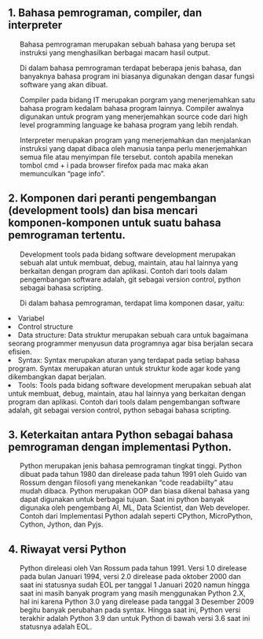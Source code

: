 <h2>1. Bahasa pemrograman, compiler, dan interpreter</h2>
    <ol>Bahasa pemrograman merupakan sebuah bahasa yang berupa set instruksi yang menghasilkan berbagai macam hasil output.</ol>
	<ol>Di dalam bahasa pemrograman terdapat beberapa jenis bahasa, dan banyaknya bahasa program ini biasanya digunakan dengan dasar fungsi software yang akan dibuat.</ol>
	<ol>Compiler pada bidang IT merupakan porgram yang  menerjemahkan satu bahasa program kedalam bahasa program lainnya. 
	Compiler awalnya digunakan untuk program yang menerjemahkan source code dari high level programming language ke bahasa program yang lebih rendah.</ol>
	<ol>Interpreter merupakan program yang menerjemahkan dan menjalankan instruksi yang dapat dibaca oleh manusia tanpa perlu menerjemahkan semua file atau menyimpan file tersebut. contoh apabila menekan tombol cmd + i pada browser firefox pada mac maka akan memunculkan “page info”.</ol>

<h2>2. Komponen dari peranti pengembangan (development tools) dan bisa mencari komponen-komponen untuk suatu bahasa pemrograman tertentu.</h2>
	<ol>Development tools pada bidang software development merupakan sebuah alat untuk membuat, debug, maintain, atau hal lainnya yang berkaitan dengan program dan aplikasi. Contoh dari tools dalam pengembangan software adalah, git sebagai version control, python sebagai bahasa scripting.</ol>
<ol>Di dalam bahasa pemrograman, terdapat lima komponen dasar, yaitu:</ol>
<li>Variabel</li>
<li>Control structure</li>
<li>Data structure: Data struktur merupakan sebuah cara untuk bagaimana seorang programmer menyusun data programnya agar bisa berjalan secara efisien.</li> 
<li>Syntax: Syntax merupakan aturan yang terdapat pada setiap bahasa program. Syntax merupakan aturan untuk struktur kode agar kode yang dikembangkan dapat berjalan.</li>
<li>Tools: Tools pada bidang software development merupakan sebuah alat untuk membuat, debug, maintain, atau hal lainnya yang berkaitan dengan program dan aplikasi. Contoh dari tools dalam pengembangan software adalah, git sebagai version control, python sebagai bahasa scripting.</li>

<h2>3. Keterkaitan antara Python sebagai bahasa pemrograman dengan implementasi Python.</h2>
	<ol>Python merupakan jenis bahasa pemrograman tingkat tinggi. Python dibuat pada tahun 1980 dan direlease pada tahun 1991 oleh Guido van Rossum dengan filosofi yang menekankan “code readabiilty” atau mudah dibaca. Python merupakan OOP dan biasa dikenal bahasa yang dapat digunakan untuk berbagai tujuan. Saat ini python banyak digunaka oleh pengembang AI, ML, Data Scientist, dan Web developer. Contoh dari Implementasi Python adalah seperti CPython, MicroPython, Cython, Jython, dan Pyjs.</ol>

<h2>4. Riwayat versi Python</h2>
    <ol>Python direleasi oleh Van Rossum pada tahun 1991. Versi 1.0 direlease pada bulan Januari 1994, versi 2.0 direlease pada oktober 2000 dan saat ini statusnya sudah EOL per tanggal 1 Januari 2020 namun hingga saat ini masih banyak program yang masih menggunakan Python 2.X, hal ini karena Python 3.0 yang direlease pada tanggal 3 Desember 2009 begitu banyak perubahan pada syntax. Hingga saat ini, Python versi terakhir adalah Python 3.9 dan untuk Python di bawah versi 3.6 saat ini statusnya adalah EOL. </ol>

